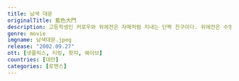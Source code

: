 ```yaml
---
title: 남색 대문
originalTitle: 藍色大門
description: 고등학생인 커로우와 위에전은 자매처럼 지내는 단짝 친구이다. 위에전은 수영부의 장스하오를 좋아하지만 용기가 없어 그 앞에 나서지 못하고, 커로우에게 부탁해 자신의 러브레터를 대신 전달하게 한다. 그러나 위에전은 러브레터 속에 보내는 사람의 이름을 커로우라고 적게 되고, 편지를 받아든 장스하오는 커로우가 자신을 좋아한다고 오해하게 되면서 세 사람 사이의 감정은 복잡해져가는데...
genre: movie
imgname: 남색대문.jpeg
release: "2002.09.27"
ott: [넷플릭스, 티빙, 왓챠, 웨이브]
countries: [대만]
categories: [로맨스]
---
```

